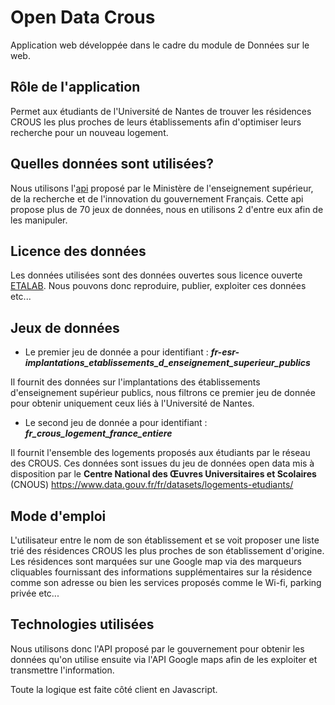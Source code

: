 #  Open Data Crous

Application web développée dans le cadre du module de Données sur le web.

## Rôle de l'application

Permet aux étudiants de l'Université de Nantes de trouver les résidences CROUS les plus proches de leurs établissements afin d'optimiser leurs recherche pour un nouveau logement.

## Quelles données sont utilisées?

Nous utilisons l'[api]( https://data.enseignementsup-recherche.gouv.fr/pages/home/ ) proposé par le Ministère de l'enseignement supérieur, de la recherche et de l'innovation du gouvernement Français.
Cette api propose plus de 70 jeux de données, nous en utilisons 2 d'entre eux afin de les manipuler.

## Licence des données

Les données utilisées sont des données ouvertes sous licence ouverte [ETALAB](https://www.etalab.gouv.fr/wp-content/uploads/2014/05/Licence_Ouverte.pdf).
Nous pouvons donc reproduire, publier, exploiter ces données etc...
  
## Jeux de données
  
- Le premier jeu de donnée a pour identifiant :
_**fr-esr-implantations_etablissements_d_enseignement_superieur_publics**_

Il fournit des données sur l'implantations des établissements d'enseignement supérieur publics, nous filtrons ce premier jeu de donnée pour obtenir uniquement ceux liés à l'Université de Nantes.

- Le second jeu de donnée a pour identifiant :
_**fr_crous_logement_france_entiere**_

Il fournit l'ensemble des logements proposés aux étudiants par le réseau des CROUS.
Ces données sont issues du jeu de données open data mis à disposition par le **Centre National des Œuvres Universitaires et Scolaires** (CNOUS) https://www.data.gouv.fr/fr/datasets/logements-etudiants/ 

  
## Mode d'emploi

 L'utilisateur entre le nom de son établissement et se voit proposer une liste trié des résidences CROUS les plus proches de son établissement d'origine. 
 Les résidences sont marquées sur une Google map via des marqueurs cliquables fournissant des informations supplémentaires sur la résidence comme son adresse ou bien les services proposés comme le Wi-fi, parking privée etc...
 
## Technologies utilisées
 
 Nous utilisons donc l'API proposé par le gouvernement pour obtenir les données qu'on utilise ensuite via l'API Google maps afin de les exploiter et transmettre l'information.

Toute la logique est faite côté client en Javascript.


